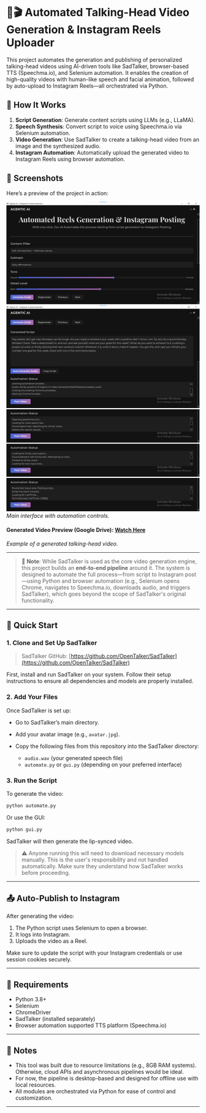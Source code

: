 
# 🧠🎬 Automated Talking-Head Video Generation & Instagram Reels Uploader

This project automates the generation and publishing of personalized talking-head videos using AI-driven tools like SadTalker, browser-based TTS (Speechma.io), and Selenium automation. It enables the creation of high-quality videos with human-like speech and facial animation, followed by auto-upload to Instagram Reels—all orchestrated via Python.

## 🔧 How It Works

1. **Script Generation**: Generate content scripts using LLMs (e.g., LLaMA).
2. **Speech Synthesis**: Convert script to voice using Speechma.io via Selenium automation.
3. **Video Generation**: Use SadTalker to create a talking-head video from an image and the synthesized audio.
4. **Instagram Automation**: Automatically upload the generated video to Instagram Reels using browser automation.

## 📸 Screenshots

Here’s a preview of the project in action:

![App Interface](assets/video-generation.jpeg)
![App Interface](assets/secreeshot2.jpeg)
![App Interface](assets/screenshot3.jpeg)
![App Interface](assets/screenshot4.jpeg)
![App Interface](assets/screenshot5.jpeg)
*Main interface with automation controls.*

#### Generated Video Preview (Google Drive): [Watch Here](https://drive.google.com/file/d/1TP7JX3CRq4vH1JLzAxURBTNg6brR2tCk/view?usp=sharing)

*Example of a generated talking-head video.*

---

> 🔄 **Note**: While SadTalker is used as the core video generation engine, this project builds an **end-to-end pipeline** around it. The system is designed to automate the full process—from script to Instagram post—using Python and browser automation (e.g., Selenium opens Chrome, navigates to Speechma.io, downloads audio, and triggers SadTalker), which goes beyond the scope of SadTalker's original functionality.

---

## 🚀 Quick Start

### 1. Clone and Set Up SadTalker

> SadTalker GitHub: [https://github.com/OpenTalker/SadTalker](https://github.com/OpenTalker/SadTalker)

First, install and run SadTalker on your system. Follow their setup instructions to ensure all dependencies and models are properly installed.

### 2. Add Your Files

Once SadTalker is set up:

* Go to SadTalker’s main directory.
* Add your avatar image (e.g., `avatar.jpg`).
* Copy the following files from this repository into the SadTalker directory:

  * `audio.wav` (your generated speech file)
  * `automate.py` or `gui.py` (depending on your preferred interface)

### 3. Run the Script

To generate the video:

```bash
python automate.py
```

Or use the GUI:

```bash
python gui.py
```

SadTalker will then generate the lip-synced video.

> ⚠️ Anyone running this will need to download necessary models manually. This is the user's responsibility and not handled automatically. Make sure they understand how SadTalker works before proceeding.

---

## 📤 Auto-Publish to Instagram

After generating the video:

1. The Python script uses Selenium to open a browser.
2. It logs into Instagram.
3. Uploads the video as a Reel.

Make sure to update the script with your Instagram credentials or use session cookies securely.

---

## 🧪 Requirements

* Python 3.8+
* Selenium
* ChromeDriver
* SadTalker (installed separately)
* Browser automation supported TTS platform (Speechma.io)

---

## 📌 Notes

* This tool was built due to resource limitations (e.g., 8GB RAM systems). Otherwise, cloud APIs and asynchronous pipelines would be ideal.
* For now, the pipeline is desktop-based and designed for offline use with local resources.
* All modules are orchestrated via Python for ease of control and customization.

---


